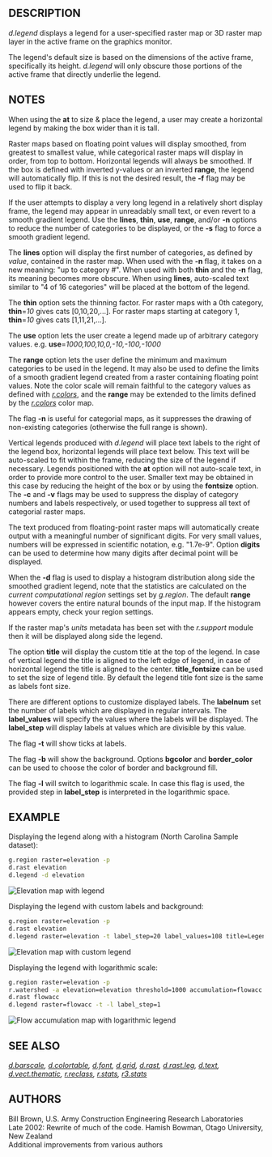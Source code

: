 ## DESCRIPTION

*d.legend* displays a legend for a user-specified raster map or 3D
raster map layer in the active frame on the graphics monitor.

The legend's default size is based on the dimensions of the active
frame, specifically its height. *d.legend* will only obscure those
portions of the active frame that directly underlie the legend.

## NOTES

When using the **at** to size & place the legend, a user may create a
horizontal legend by making the box wider than it is tall.

Raster maps based on floating point values will display smoothed, from
greatest to smallest value, while categorical raster maps will display
in order, from top to bottom. Horizontal legends will always be
smoothed. If the box is defined with inverted y-values or an inverted
**range**, the legend will automatically flip. If this is not the
desired result, the **-f** flag may be used to flip it back.

If the user attempts to display a very long legend in a relatively short
display frame, the legend may appear in unreadably small text, or even
revert to a smooth gradient legend. Use the **lines**, **thin**,
**use**, **range**, and/or **-n** options to reduce the number of
categories to be displayed, or the **-s** flag to force a smooth
gradient legend.

The **lines** option will display the first number of categories, as
defined by *value*, contained in the raster map. When used with the
**-n** flag, it takes on a new meaning: "up to category \#". When used
with both **thin** and the **-n** flag, its meaning becomes more
obscure. When using **lines**, auto-scaled text similar to "4 of 16
categories" will be placed at the bottom of the legend.

The **thin** option sets the thinning factor. For raster maps with a 0th
category, **thin**=*10* gives cats \[0,10,20,...\]. For raster maps
starting at category 1, **thin**=*10* gives cats \[1,11,21,...\].

The **use** option lets the user create a legend made up of arbitrary
category values. e.g. **use**=*1000,100,10,0,-10,-100,-1000*

The **range** option lets the user define the minimum and maximum
categories to be used in the legend. It may also be used to define the
limits of a smooth gradient legend created from a raster containing
floating point values. Note the color scale will remain faithful to the
category values as defined with *[r.colors](r.colors.md)*, and the
**range** may be extended to the limits defined by the
*[r.colors](r.colors.md)* color map.

The flag **-n** is useful for categorial maps, as it suppresses the
drawing of non-existing categories (otherwise the full range is shown).

Vertical legends produced with *d.legend* will place text labels to the
right of the legend box, horizontal legends will place text below. This
text will be auto-scaled to fit within the frame, reducing the size of
the legend if necessary. Legends positioned with the **at** option will
not auto-scale text, in order to provide more control to the user.
Smaller text may be obtained in this case by reducing the height of the
box or by using the **fontsize** option. The **-c** and **-v** flags may
be used to suppress the display of category numbers and labels
respectively, or used together to suppress all text of categorial raster
maps.

The text produced from floating-point raster maps will automatically
create output with a meaningful number of significant digits. For very
small values, numbers will be expressed in scientific notation,
e.g. "1.7e-9". Option **digits** can be used to determine how many
digits after decimal point will be displayed.

When the **-d** flag is used to display a histogram distribution along
side the smoothed gradient legend, note that the statistics are
calculated on the *current computational region* settings set by
*g.region*. The default **range** however covers the entire natural
bounds of the input map. If the histogram appears empty, check your
region settings.

If the raster map's *units* metadata has been set with the *r.support*
module then it will be displayed along side the legend.

The option **title** will display the custom title at the top of the
legend. In case of vertical legend the title is aligned to the left edge
of legend, in case of horizontal legend the title is aligned to the
center. **title_fontsize** can be used to set the size of legend title.
By default the legend title font size is the same as labels font size.

There are different options to customize displayed labels. The
**labelnum** set the number of labels which are displayed in regular
intervals. The **label_values** will specify the values where the labels
will be displayed. The **label_step** will display labels at values
which are divisible by this value.

The flag **-t** will show ticks at labels.

The flag **-b** will show the background. Options **bgcolor** and
**border_color** can be used to choose the color of border and
background fill.

The flag **-l** will switch to logarithmic scale. In case this flag is
used, the provided step in **label_step** is interpreted in the
logarithmic space.

## EXAMPLE

Displaying the legend along with a histogram (North Carolina Sample
dataset):

```sh
g.region raster=elevation -p
d.rast elevation
d.legend -d elevation
```

![Elevation map with legend](d_legend.png)

Displaying the legend with custom labels and background:

```sh
g.region raster=elevation -p
d.rast elevation
d.legend raster=elevation -t label_step=20 label_values=108 title=Legend -b bgcolor=255:255:204 border_color=gray
```

![Elevation map with custom legend](d_legend_custom_labels_and_background.png)

Displaying the legend with logarithmic scale:

```sh
g.region raster=elevation -p
r.watershed -a elevation=elevation threshold=1000 accumulation=flowacc
d.rast flowacc
d.legend raster=flowacc -t -l label_step=1
```

![Flow accumulation map with logarithmic legend](d_legend_logarithmic.png)

## SEE ALSO

*[d.barscale](d.barscale.md), [d.colortable](d.colortable.md),
[d.font](d.font.md), [d.grid](d.grid.md), [d.rast](d.rast.md),
[d.rast.leg](d.rast.leg.md), [d.text](d.text.md),
[d.vect.thematic](d.vect.thematic.md), [r.reclass](r.reclass.md),
[r.stats](r.stats.md), [r3.stats](r3.stats.md)*

## AUTHORS

Bill Brown, U.S. Army Construction Engineering Research Laboratories  
Late 2002: Rewrite of much of the code. Hamish Bowman, Otago University,
New Zealand  
Additional improvements from various authors

